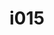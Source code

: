 ---
title: i015
text: Are you more likely to
options:
  a: 
    text: Read between the lines for hidden meanings 
    dimension: N
  b:
    text: Take things at face value and direct messages
    dimension: S
---